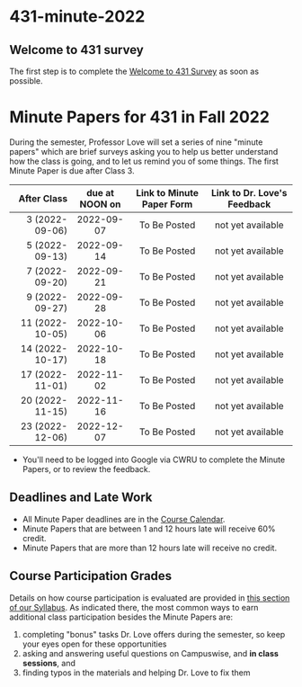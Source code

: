 # 431-minute-2022

## Welcome to 431 survey

The first step is to complete the [Welcome to 431 Survey](https://bit.ly/431-2022-welcome-survey) as soon as possible.

# Minute Papers for 431 in Fall 2022

During the semester, Professor Love will set a series of nine "minute papers" which are brief surveys asking you to help us better understand how the class is going, and to let us remind you of some things. The first Minute Paper is due after Class 3.

After Class | due at NOON on | Link to Minute Paper Form | Link to Dr. Love's Feedback
----------: | :------: | :--------: | :----------:
3 (2022-09-06) | 2022-09-07 | To Be Posted | not yet available
5 (2022-09-13) | 2022-09-14 | To Be Posted | not yet available
7 (2022-09-20) | 2022-09-21 | To Be Posted | not yet available
9 (2022-09-27) | 2022-09-28 | To Be Posted | not yet available
11 (2022-10-05) | 2022-10-06 | To Be Posted | not yet available
14 (2022-10-17) | 2022-10-18 | To Be Posted | not yet available
17 (2022-11-01) | 2022-11-02 | To Be Posted | not yet available
20 (2022-11-15) | 2022-11-16 | To Be Posted | not yet available
23 (2022-12-06) | 2022-12-07 | To Be Posted | not yet available

- You'll need to be logged into Google via CWRU to complete the Minute Papers, or to review the feedback.

## Deadlines and Late Work

- All Minute Paper deadlines are in the [Course Calendar](https://thomaselove.github.io/431-2022/calendar.html).
- Minute Papers that are between 1 and 12 hours late will receive 60% credit. 
- Minute Papers that are more than 12 hours late will receive no credit.

## Course Participation Grades

Details on how course participation is evaluated are provided in [this section of our Syllabus](https://thomaselove.github.io/431-syllabus-2022/assignments.html#class-participation). As indicated there, the most common ways to earn additional class participation besides the Minute Papers are:

1. completing "bonus" tasks Dr. Love offers during the semester, so keep your eyes open for these opportunities
2. asking and answering useful questions on Campuswise, and **in class sessions**, and 
3. finding typos in the materials and helping Dr. Love to fix them

